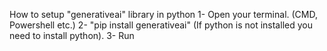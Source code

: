 How to setup "generativeai" library in python
1- Open your terminal. (CMD, Powershell etc.) 
2- "pip install generativeai" (If python is not installed you need to install python). 
3- Run